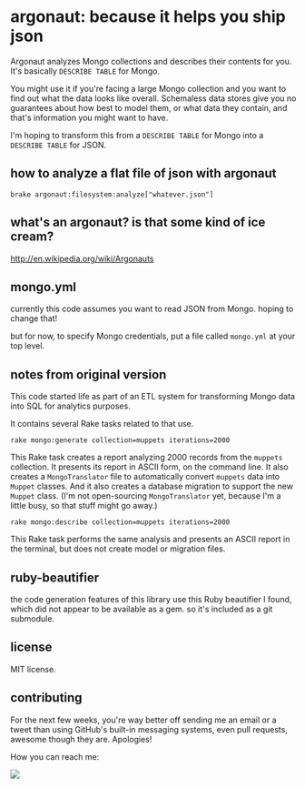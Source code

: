 argonaut: because it helps you ship json
========================================

Argonaut analyzes Mongo collections and describes their contents for you. It's basically `DESCRIBE TABLE` for Mongo.

You might use it if you're facing a large Mongo collection and you want to find out what the data looks like overall. Schemaless data stores give you no guarantees about how best to model them, or what data they contain, and that's information you might want to have.

I'm hoping to transform this from a `DESCRIBE TABLE` for Mongo into a `DESCRIBE TABLE` for JSON.

how to analyze a flat file of json with argonaut
------------------------------------------------

`brake argonaut:filesystem:analyze["whatever.json"]`

what's an argonaut? is that some kind of ice cream?
---------------------------------------------------

http://en.wikipedia.org/wiki/Argonauts

mongo.yml
---------

currently this code assumes you want to read JSON from Mongo. hoping to change that!

but for now, to specify Mongo credentials, put a file called `mongo.yml` at your
top level.

notes from original version
---------------------------

This code started life as part of an ETL system for transforming Mongo data into SQL for
analytics purposes.

It contains several Rake tasks related to that use.

`rake mongo:generate collection=muppets iterations=2000`

This Rake task creates a report analyzing 2000 records from the `muppets` collection. It presents its report in ASCII form, on the command line. It also creates a `MongoTranslator` file to automatically convert `muppets` data into `Muppet` classes. And it also creates a database migration to support the new `Muppet` class. (I'm not open-sourcing `MongoTranslator` yet, because I'm a little busy, so that stuff might go away.)

`rake mongo:describe collection=muppets iterations=2000`

This Rake task performs the same analysis and presents an ASCII report in the terminal, but does not create model or migration files.

ruby-beautifier
---------------

the code generation features of this library use this Ruby beautifier I found, which did not appear to be available as a gem. so it's included as a git submodule.

license
-------

MIT license.

contributing
------------

For the next few weeks, you're way better off sending me an email or a tweet than using GitHub's built-in messaging systems, even pull requests, awesome though they are. Apologies!

How you can reach me:

<img src="http://s3.amazonaws.com/giles/headshots_080410/deep235.jpg">

